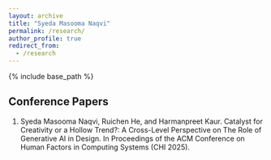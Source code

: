```yaml
---
layout: archive
title: "Syeda Masooma Naqvi"
permalink: /research/
author_profile: true
redirect_from:
  - /research
---
```


{% include base_path %}
## Conference Papers
1. Syeda Masooma Naqvi, Ruichen He, and Harmanpreet Kaur. Catalyst for Creativity or a Hollow Trend?: A Cross-Level Perspective on The Role of Generative AI in Design. In Proceedings of the ACM Conference on Human Factors in Computing Systems (CHI 2025).

